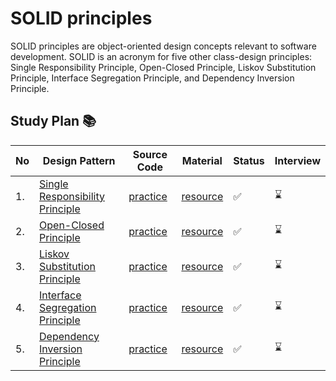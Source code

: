 # SOLID principles 
SOLID principles are object-oriented design concepts relevant to software development. SOLID is an acronym for five other class-design principles: Single Responsibility Principle, Open-Closed Principle, Liskov Substitution Principle, Interface Segregation Principle, and Dependency Inversion Principle.

## Study Plan 📚
|No|Design Pattern|Source Code|Material|Status|Interview|
|--|--------------|-----------|--------|------|---------|
|1.| [Single Responsibility Principle](https://github.com/Urunov/Interview-Preparation-WAY/tree/abbos/SOLID/Single%20Responsibility%20Principle)|[practice](https://github.com/Urunov/Interview-Preparation-WAY/tree/abbos/SOLID/Single%20Responsibility%20Principle/practice)|[resource](https://github.com/Urunov/Interview-Preparation-WAY/tree/abbos/SOLID/Single%20Responsibility%20Principle/resource)|✅|:hourglass:|
|2.| [Open-Closed Principle](https://github.com/Urunov/Interview-Preparation-WAY/tree/abbos/SOLID/Open-Closed%20Principle)|[practice](https://github.com/Urunov/Interview-Preparation-WAY/tree/abbos/SOLID/Open-Closed%20Principle/practice)|[resource](https://github.com/Urunov/Interview-Preparation-WAY/tree/abbos/SOLID/Open-Closed%20Principle/resource)|✅|:hourglass:|
|3.| [Liskov Substitution Principle](https://github.com/Urunov/Interview-Preparation-WAY/tree/abbos/SOLID/Liskov%20Substitution%20Principle)|[practice](https://github.com/Urunov/Interview-Preparation-WAY/tree/abbos/SOLID/Liskov%20Substitution%20Principle/practice)|[resource](https://github.com/Urunov/Interview-Preparation-WAY/tree/abbos/SOLID/Liskov%20Substitution%20Principle/resource)|✅|:hourglass:|
|4.| [ Interface Segregation Principle](https://github.com/Urunov/Interview-Preparation-WAY/tree/abbos/SOLID/Interface%20Segregation%20Principle)|[practice](https://github.com/Urunov/Interview-Preparation-WAY/tree/abbos/SOLID/Interface%20Segregation%20Principle/practice)|[resource](https://github.com/Urunov/Interview-Preparation-WAY/tree/abbos/SOLID/Interface%20Segregation%20Principle/resource)|✅|:hourglass:|
|5.| [Dependency Inversion Principle](https://github.com/Urunov/Interview-Preparation-WAY/tree/abbos/SOLID/Dependency%20Inversion%20Principle)|[practice](https://github.com/Urunov/Interview-Preparation-WAY/tree/abbos/SOLID/Dependency%20Inversion%20Principle/practice)|[resource](https://github.com/Urunov/Interview-Preparation-WAY/tree/abbos/SOLID/Dependency%20Inversion%20Principle/resource)|✅|:hourglass:|

